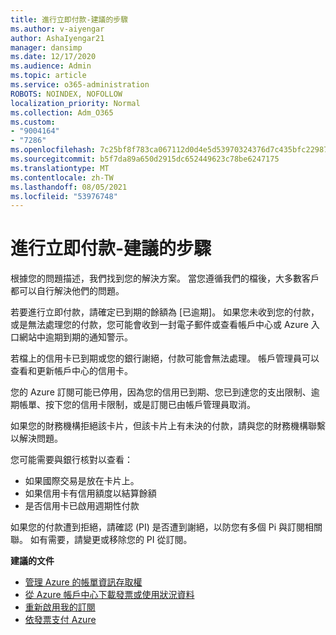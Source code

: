 ```yaml
---
title: 進行立即付款-建議的步驟
ms.author: v-aiyengar
author: AshaIyengar21
manager: dansimp
ms.date: 12/17/2020
ms.audience: Admin
ms.topic: article
ms.service: o365-administration
ROBOTS: NOINDEX, NOFOLLOW
localization_priority: Normal
ms.collection: Adm_O365
ms.custom:
- "9004164"
- "7286"
ms.openlocfilehash: 7c25bf8f783ca067112d0d4e5d53970324376d7c435bfc22987508edc03f9e02
ms.sourcegitcommit: b5f7da89a650d2915dc652449623c78be6247175
ms.translationtype: MT
ms.contentlocale: zh-TW
ms.lasthandoff: 08/05/2021
ms.locfileid: "53976748"
---
```

# <a name="make-immediate-payment---recommended-steps"></a>進行立即付款-建議的步驟

根據您的問題描述，我們找到您的解決方案。 當您遵循我們的檔後，大多數客戶都可以自行解決他們的問題。

若要進行立即付款，請確定已到期的餘額為 [已逾期]。 如果您未收到您的付款，或是無法處理您的付款，您可能會收到一封電子郵件或查看帳戶中心或 Azure 入口網站中逾期到期的通知警示。 

若檔上的信用卡已到期或您的銀行謝絕，付款可能會無法處理。 帳戶管理員可以查看和更新帳戶中心的信用卡。 

您的 Azure 訂閱可能已停用，因為您的信用已到期、您已到達您的支出限制、逾期帳單、按下您的信用卡限制，或是訂閱已由帳戶管理員取消。  

如果您的財務機構拒絕該卡片，但該卡片上有未決的付款，請與您的財務機構聯繫以解決問題。  

您可能需要與銀行核對以查看：

- 如果國際交易是放在卡片上。 
- 如果信用卡有信用額度以結算餘額 
- 是否信用卡已啟用週期性付款 

如果您的付款遭到拒絕，請確認 (PI) 是否遭到謝絕，以防您有多個 Pi 與訂閱相關聯。 如有需要，請變更或移除您的 PI 從訂閱。 

**建議的文件** 

- [管理 Azure 的帳單資訊存取權](https://docs.microsoft.com/azure/billing/billing-manage-access?WT.mc_id=Portal-Microsoft_Azure_Support)
- [從 Azure 帳戶中心下載發票或使用狀況資料](https://docs.microsoft.com/azure/billing/billing-download-azure-invoice-daily-usage-date?WT.mc_id=Portal-Microsoft_Azure_Support)
- [重新啟用我的訂閱](https://docs.microsoft.com/azure/billing/billing-subscription-become-disable?WT.mc_id=Portal-Microsoft_Azure_Support)
- [依發票支付 Azure](https://docs.microsoft.com/azure/cost-management-billing/manage/pay-by-invoice) 